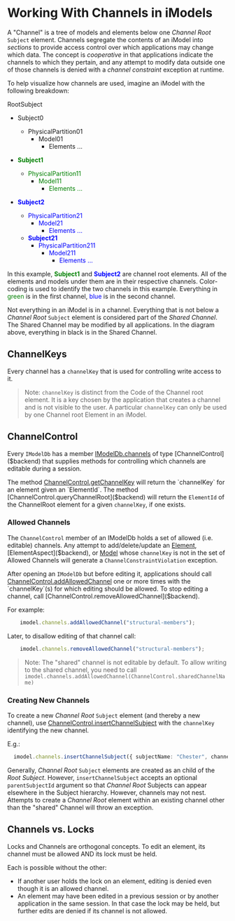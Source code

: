 # Working With Channels in iModels

A "Channel" is a tree of models and elements below one *Channel Root* `Subject` element. Channels segregate the contents of an iModel into *sections* to provide access control over which applications may change which data. The concept is *cooperative* in that applications indicate the channels to which they pertain, and any attempt to modify data outside one of those channels is denied with a *channel constraint* exception at runtime.

To help visualize how channels are used, imagine an iModel with the following breakdown:

RootSubject
- Subject0
  - PhysicalPartition01
    - Model01
      - Elements ...
- <span style="color:green;font-weight:bold">Subject1</span>
  - <span style="color:green">PhysicalPartition11</span>
    - <span style="color:green">Model11</span>
      - <span style="color:green">Elements ...</span>

- <span style="color:blue;font-weight:bold">Subject2</span>
  - <span style="color:blue">PhysicalPartition21</span>
    - <span style="color:blue">Model21</span>
      - <span style="color:blue">Elements ...</span>
  - <span style="color:blue;font-weight:bold">Subject21</span>
    - <span style="color:blue">PhysicalPartition211</span>
      - <span style="color:blue">Model211</span>
        - <span style="color:blue">Elements ...</span>

In this example, <span style="color:green;font-weight:bold">Subject1</span> and <span style="color:blue;font-weight:bold">Subject2</span> are channel root elements. All of the elements and models under them are in their respective channels. Color-coding is used to identify the two channels in this example. Everything in <span style="color:green">green</span> is in the first channel, <span style="color:blue">blue</span> is in the second channel.

Not everything in an iModel is in a channel. Everything that is not below a *Channel Root* `Subject` element is considered part of the *Shared Channel*. The Shared Channel may be modified by all applications. In the diagram above, everything in black is in the Shared Channel.

## ChannelKeys

Every channel has a `channelKey` that is used for controlling write access to it.

>Note: `channelKey` is distinct from the Code of the Channel root element. It is a key chosen by the application that creates a channel and is not visible to the user. A particular `channelKey` can only be used by one Channel root Element in an iModel.

## ChannelControl

Every `IModelDb` has a member [IModelDb.channels]($backend) of type [ChannelControl]($backend) that supplies methods for controlling which channels are editable during a session.

The method [ChannelControl.getChannelKey]($backend) will return the `channelKey` for an element given an `ElementId`.
The method [ChannelControl.queryChannelRoot]($backend) will return the `ElementId` of the ChannelRoot element for a given `channelKey`, if one exists.

### Allowed Channels

The `ChannelControl` member of an IModelDb holds a set of allowed (i.e. editable) channels. Any attempt to add/delete/update an [Element]($backend), [ElementAspect]($backend), or [Model]($backend) whose `channelKey` is not in the set of Allowed Channels will generate a `ChannelConstraintViolation` exception.

After opening an `IModelDb` but before editing it, applications should call [ChannelControl.addAllowedChannel]($backend) one or more times with the `channelKey`(s) for which editing should be allowed. To stop editing a channel, call [ChannelControl.removeAllowedChannel]($backend).

For example:

```ts
    imodel.channels.addAllowedChannel("structural-members");
```

Later, to disallow editing of that channel call:

```ts
    imodel.channels.removeAllowedChannel("structural-members");
```

> Note: The "shared" channel is not editable by default. To allow writing to the shared channel, you need to call `imodel.channels.addAllowedChannel(ChannelControl.sharedChannelName)`

### Creating New Channels

To create a new *Channel Root* `Subject` element (and thereby a new channel), use [ChannelControl.insertChannelSubject]($backend) with the `channelKey` identifying the new channel.

E.g.:

```ts
  imodel.channels.insertChannelSubject({ subjectName: "Chester", channelKey: "surface-stubs" });
```

Generally, *Channel Root* `Subject` elements are created as an child of the *Root Subject*. However, `insertChannelSubject` accepts an optional `parentSubjectId` argument so that *Channel Root* Subjects can appear elsewhere in the Subject hierarchy. However, channels may not nest. Attempts to create a *Channel Root* element within an existing channel other than the "shared" Channel will throw an exception.

## Channels vs. Locks

Locks and Channels are orthogonal concepts. To edit an element, its channel must be allowed AND its lock must be held.

Each is possible without the other:
  - If another user holds the lock on an element, editing is denied even though it is an allowed channel.
  - An element may have been edited in a previous session or by another application in the same session. In that case the lock may be held, but further edits are denied if its channel is not allowed.
